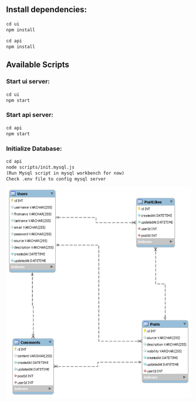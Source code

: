 ## Install dependencies:
```
cd ui
npm install
```
```
cd api
npm install
```

## Available Scripts
###  Start ui server:
```
cd ui
npm start
```
###  Start api server:
``` 
cd api
npm start
```

### Initialize Database:

```
cd api
node scripts/init.mysql.js
(Run Mysql script in mysql workbench for now)
Check .env file to config mysql server
```
![](api/scripts/mysql_schema_diagram.png)

